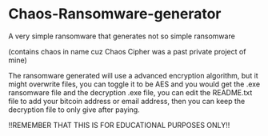 # Chaos-Ransomware-generator

A very simple ransomware that generates not so simple ransomware

(contains chaos in name cuz Chaos Cipher was a  past private project of mine)

The ransomware generated will use a advanced encryption algorithm, but it might overwrite files, you can toggle it to be AES and you would get the .exe ransomware file and the decryption .exe file, you can edit the README.txt file to add your bitcoin address or email address, then you can keep the decryption file to only give after paying.

!!REMEMBER THAT THIS IS FOR EDUCATIONAL PURPOSES ONLY!!
